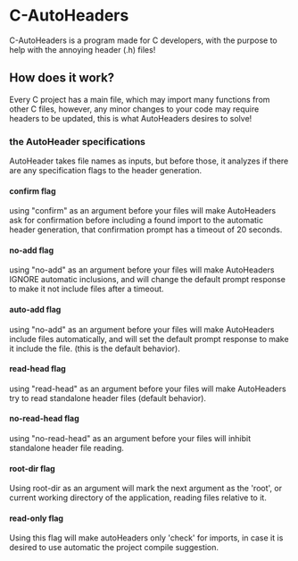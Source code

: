 # C-AutoHeaders
C-AutoHeaders is a program made for C developers, with the purpose to help with the annoying header (.h) files!

## How does it work?
Every C project has a main file, which may import many functions from other C files, however, any minor changes to your code may require headers to be updated, this is what AutoHeaders desires to solve!

### the AutoHeader specifications
AutoHeader takes file names as inputs, but before those, it analyzes if there are any specification flags to the header generation.

#### confirm flag
using "confirm" as an argument before your files will make AutoHeaders ask for confirmation before including a found import to the automatic header generation, that confirmation prompt has a timeout of 20 seconds.

#### no-add flag
using "no-add" as an argument before your files will make AutoHeaders IGNORE automatic inclusions, and will change the default prompt response to make it not include files after a timeout.

#### auto-add flag
using "no-add" as an argument before your files will make AutoHeaders include files automatically, and will set the default prompt response to make it include the file. (this is the default behavior).

#### read-head flag
using "read-head" as an argument before your files will make AutoHeaders try to read standalone header files (default behavior).
#### no-read-head flag
using "no-read-head" as an argument before your files will inhibit standalone header file reading.
#### root-dir flag
Using root-dir as an argument will mark the next argument as the 'root', or current working directory of the application, reading files relative to it.
#### read-only flag
Using this flag will make autoHeaders only 'check' for imports, in case it is desired to use automatic the project compile suggestion.
